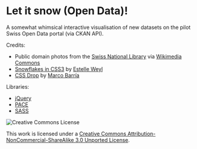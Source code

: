 Let it snow (Open Data)!
========================

A somewhat whimsical interactive visualisation of new datasets on the pilot Swiss Open Data portal (via CKAN API).

Credits:

* Public domain photos from the [Swiss National Library](http://www.nb.admin.ch/aktuelles/03147/04467/04642/index.html?lang=de) via [Wikimedia Commons](https://commons.wikimedia.org/w/index.php?title=Category:Media_contributed_by_the_Swiss_National_Library)
* [Snowflakes in CSS3](http://estelle.github.io/snow/) by [Estelle Weyl](http://standardista.com)
* [CSS Drop](http://cssdeck.com/labs/css-drop) by [Marco Barría](https://twitter.com/marco_bf)

Libraries:

* [jQuery](http://jquery.com/)
* [PACE](http://github.hubspot.com/pace/)
* [SASS](http://sass-lang.com/)

![Creative Commons License](http://i.creativecommons.org/l/by-nc-sa/3.0/88x31.png)

This work is licensed under a [Creative Commons Attribution-NonCommercial-ShareAlike 3.0 Unported License](http://creativecommons.org/licenses/by-nc-sa/3.0/).
